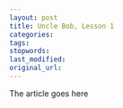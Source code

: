 ```yaml
---
layout: post
title: Uncle Bob, Lesson 1
categories:
tags:
stopwords:
last_modified:
original_url: 
---
```


The article goes here

